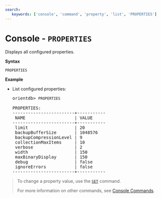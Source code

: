 ```yaml
---
search:
   keywords: ['console', 'command', 'property', 'list', 'PROPERTIES']
---
```


# Console - `PROPERTIES`

Displays all configured properties.

**Syntax**

```
PROPERTIES
```

**Example**

- List configured properties:

  <pre>
  orientdb> <code class='lang-sql userinput'>PROPERTIES</code>

  PROPERTIES:
  ------------------------+-----------
   NAME                   | VALUE
  ------------------------+-----------
   limit                  | 20 
   backupBufferSize       | 1048576
   backupCompressionLevel | 9      
   collectionMaxItems     | 10     
   verbose                | 2      
   width                  | 150    
   maxBinaryDisplay       | 150    
   debug                  | false  
   ignoreErrors           | false  
  ------------------------+-----------
  </pre>

>To change a property value, use the [`SET`](Console-Command-Set.md) command.
>
>For more information on other commands, see [Console Commands](Console-Commands.md).

